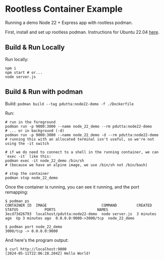 # Rootless Container Example

Running a demo Node 22 + Express app with rootless podman.

First, install and set up rootless podman. Instructions for Ubuntu 22.04
[here](INSTALL.md).


## Build & Run Locally

Run locally:

```shell
npm i
npm start # or...
node server.js
```


## Build & Run with podman

Build: `podman build --tag pdutta:node22-demo -f ./Dockerfile`

Run:

```shell
# run in the foreground
podman run -p 9000:3000 --name node_22_demo --rm pdutta:node22-demo
# ... or in background (-d)
podman run -p 9000:3000 --name node_22_demo -d --rm pdutta:node22-demo
# running this with an allocated terminal isn't useful, so we're not using the -it switch

# if we do need to connect to a shell in the running container, we can `exec -it` like this:
podman exec -it node_22_demo /bin/sh
# (because we have an alpine image, we use /bin/sh not /bin/bash)

# stop the container
podman stop node_22_demo
```

Once the container is running, you can see it running, and the port remapping:

```
$ podman ps
CONTAINER ID  IMAGE                         COMMAND         CREATED        STATUS            PORTS                   NAMES
3ecd73d26793  localhost/pdutta:node22-demo  node server.js  3 minutes ago  Up 3 minutes ago  0.0.0.0:9000->3000/tcp  node_22_demo

$ podman port node_22_demo
3000/tcp -> 0.0.0.0:9000
```

And here's the program output:

```
$ curl http://localhost:9000
[2024-05-11T22:06:28.204Z] Hello World!
```
